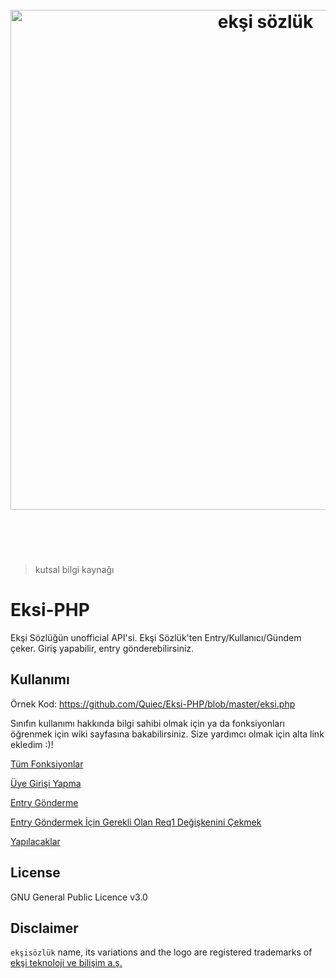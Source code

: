 <h1 align="center">
	<br>
	<img width="800" src="https://eksisozluk.com/content/img/new-design/eksisozluk_logo.svg" alt="ekşi sözlük">
	<br>
  <br>
  <br>
</h1>

> kutsal bilgi kaynağı


# Eksi-PHP
Ekşi Sözlüğün unofficial API'si. Ekşi Sözlük'ten Entry/Kullanıcı/Gündem çeker. Giriş yapabilir, entry gönderebilirsiniz.

## Kullanımı
Örnek Kod: https://github.com/Quiec/Eksi-PHP/blob/master/eksi.php

Sınıfın kullanımı hakkında bilgi sahibi olmak için ya da fonksiyonları öğrenmek için wiki sayfasına bakabilirsiniz. Size yardımcı olmak için alta link ekledim :)!


[Tüm Fonksiyonlar](https://github.com/Quiec/Eksi-PHP/wiki/Fonksiyonlar)

[Üye Girişi Yapma](https://github.com/Quiec/Eksi-PHP/wiki/%C3%9Cye-Giri%C5%9Fi-Yapma)

[Entry Gönderme](https://github.com/Quiec/Eksi-PHP/wiki/Entry-G%C3%B6nderme)

[Entry Göndermek İçin Gerekli Olan Req1 Değişkenini Çekmek](https://github.com/Quiec/Eksi-PHP/wiki/Req1-%C3%87ekme)


[Yapılacaklar](https://github.com/Quiec/Eksi-PHP/wiki/Yap%C4%B1lacaklar)

## License
GNU General Public Licence v3.0

## Disclaimer
`ekşisözlük` name, its variations and the logo are registered trademarks of [ekşi teknoloji ve bilişim a.ş.](http://eksiteknoloji.com/)
